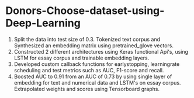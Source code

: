 # Donors-Choose-dataset-using-Deep-Learning
1. Split the data into test size of 0.3. Tokenized text corpus and Synthesized an embedding matrix using pretrained_glove vectors. 
2. Constructed 2 different architectures using Keras functional Api's, using LSTM for essay corpus and trainable embedding layers.
3. Developed custom callback functions for earlystopping, learningrate scheduling and test metrics such as AUC, F1-score and recall.
4. Boosted AUC to 0.91 from an AUC of 0.73 by using single layer of embedding for text and numerical data and LSTM's on essay corpus.
   Extrapolated weights and scores using Tensorboard graphs.
